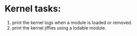 # Kernel tasks:
1. print the kernel logs when a module is loaded or removed.
2. print the kernel jiffies using a lodable module.
